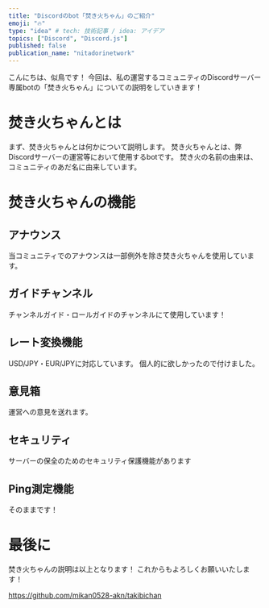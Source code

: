 ```yaml
---
title: "Discordのbot「焚き火ちゃん」のご紹介"
emoji: "🔥"
type: "idea" # tech: 技術記事 / idea: アイデア
topics: ["Discord", "Discord.js"]
published: false
publication_name: "nitadorinetwork"
---
```


こんにちは、似鳥です！
今回は、私の運営するコミュニティのDiscordサーバー専属botの「焚き火ちゃん」についての説明をしていきます！

# 焚き火ちゃんとは
まず、焚き火ちゃんとは何かについて説明します。
焚き火ちゃんとは、弊Discordサーバーの運営等において使用するbotです。
焚き火の名前の由来は、コミュニティのあだ名に由来しています。
# 焚き火ちゃんの機能
## アナウンス
当コミュニティでのアナウンスは一部例外を除き焚き火ちゃんを使用しています。
## ガイドチャンネル
チャンネルガイド・ロールガイドのチャンネルにて使用しています！
## レート変換機能
USD/JPY・EUR/JPYに対応しています。
個人的に欲しかったので付けました。
## 意見箱
運営への意見を送れます。
## セキュリティ
サーバーの保全のためのセキュリティ保護機能があります
## Ping測定機能
そのままです！

# 最後に
焚き火ちゃんの説明は以上となります！
これからもよろしくお願いいたします！

https://github.com/mikan0528-akn/takibichan
